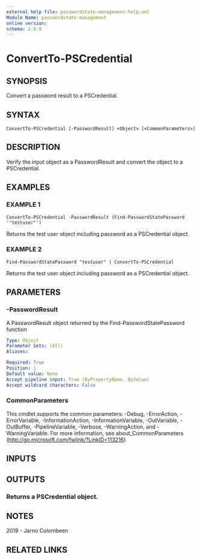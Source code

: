 ```yaml
---
external help file: passwordstate-management-help.xml
Module Name: passwordstate-management
online version:
schema: 2.0.0
---
```


# ConvertTo-PSCredential

## SYNOPSIS
Convert a password result to a PSCredential.

## SYNTAX

```
ConvertTo-PSCredential [-PasswordResult] <Object> [<CommonParameters>]
```

## DESCRIPTION
Verify the input object as a PasswordResult and convert the object to a PSCredential.

## EXAMPLES

### EXAMPLE 1
```
ConvertTo-PSCredential -PasswordResult (Find-PasswordStatePassword '"testuser"')
```

Returns the test user object including password as a PSCredential object.

### EXAMPLE 2
```
Find-PasswordStatePassword "testuser" | ConvertTo-PSCredential
```

Returns the test user object including password as a PSCredential object.

## PARAMETERS

### -PasswordResult
A PasswordResult object returned by the Find-PasswordStatePassword function

```yaml
Type: Object
Parameter Sets: (All)
Aliases:

Required: True
Position: 1
Default value: None
Accept pipeline input: True (ByPropertyName, ByValue)
Accept wildcard characters: False
```

### CommonParameters
This cmdlet supports the common parameters: -Debug, -ErrorAction, -ErrorVariable, -InformationAction, -InformationVariable, -OutVariable, -OutBuffer, -PipelineVariable, -Verbose, -WarningAction, and -WarningVariable. For more information, see about_CommonParameters (http://go.microsoft.com/fwlink/?LinkID=113216).

## INPUTS

## OUTPUTS

### Returns a PSCredential object.
## NOTES
2019 - Jarno Colombeen

## RELATED LINKS
